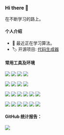 ### Hi there 👋

在不断学习的路上。

#### 个人介绍
- 🌱 最近正在学习算法。
- 🏷️ 开源项目: [代码生成器](http://zhuyizhuo.online/code-generator-doc/)

#### 常用工具及环境

[![](https://img.shields.io/badge/Windows-11-2376bc?style=flat-square&logo=windows&logoColor=ffffff)](https://www.microsoft.com)
[![](https://img.shields.io/badge/macOS-Big%20Sur-e94256?style=flat-square&logo=apple&logoColor=ffffff)](https://www.apple.com/macos/big-sur/)
[![](https://img.shields.io/badge/Ubuntu-20.04-E95420?style=flat-square&logo=ubuntu&logoColor=ffffff)](https://ubuntu.com/)
[![](https://img.shields.io/badge/Browser-Chrome-4285F4?style=flat-square&logo=Google%20Chrome&logoColor=ffffff)](https://www.google.com/intl/zh-CN/chrome/)

[![](https://img.shields.io/badge/IDE-IntelliJ%20IDEA-000000?style=flat-square&logo=IntelliJ%20IDEA&logoColor=ffffff)](https://www.jetbrains.com/zh-cn/idea/)
[![](https://img.shields.io/badge/IDE-WebStorm-000000?style=flat-square&logo=WebStorm&logoColor=ffffff)](https://www.jetbrains.com/zh-cn/webstorm/)
[![](https://img.shields.io/badge/IDE-PyCharm-000000?style=flat-square&logo=PyCharm&logoColor=ffffff)](https://www.jetbrains.com/zh-cn/pycharm/)
[![](https://img.shields.io/badge/IDE-Visual%20Studio%20Code-007ACC?style=flat-square&logo=Visual-Studio-Code&logoColor=ffffff)](https://code.visualstudio.com/)

[![](https://img.shields.io/badge/-CSS3-1572B6?style=flat-square&logo=css3&logoColor=white)](https://www.w3.org/Style/CSS/)
[![](https://img.shields.io/badge/-HTML5-E34F26?style=flat-square&logo=html5&logoColor=white)](https://html.spec.whatwg.org/)
[![](https://img.shields.io/badge/-JavaScript-f7e018?style=flat-square&logo=javascript&logoColor=white)](https://www.ecma-international.org/)
[![](https://img.shields.io/badge/-Node.js-43853d?style=flat-square&logo=node.js&logoColor=ffffff)](https://nodejs.org/)
[![](https://img.shields.io/badge/-NPM-cb3837?style=flat-square&logo=npm&logoColor=white)](https://npmjs.com/)
[![](https://img.shields.io/badge/-Hexo-0E83CD?style=flat-square&logo=Hexo&logoColor=ffffff)](https://hexo.io/zh-cn/)

[![](https://img.shields.io/badge/-Python3-3776AB?style=flat-square&logo=python&logoColor=ffffff)](https://www.python.org/)
[![](https://img.shields.io/badge/-Java11-007396?style=flat-square&logo=Java&logoColor=ffffff)](https://docs.oracle.com/en/java/javase/11/)
[![](https://img.shields.io/badge/-Docker-2496ED?style=flat-square&logo=docker&logoColor=ffffff)](https://www.docker.com/)
[![](https://img.shields.io/badge/-Git-f05032?style=flat-square&logo=git&logoColor=white)](https://git-scm.com/)
[![](https://img.shields.io/badge/-Linux-fcc624?style=flat-square&logo=linux&logoColor=white)](https://www.linuxfoundation.org/)
[![](https://img.shields.io/badge/-Nginx-269539?style=flat-square&logo=nginx&logoColor=ffffff)](https://nginx.org/)
<!-- [![](https://img.shields.io/badge/-Jenkins-D24939?style=flat-square&logo=jenkins&logoColor=ffffff)]() -->

<!-- [![](https://img.shields.io/badge/-Spring%20Boot-6DB33F?style=for-the-badge&logo=Spring%20Boot&logoColor=ffffff)](https://spring.io/projects/spring-boot) -->
<!-- [![](https://img.shields.io/badge/-MySQL-4479A1?style=flat-square&logo=mysql&logoColor=ffffff)]()
[![](https://img.shields.io/badge/-Oracle-F80000?style=flat-square&logo=oracle&logoColor=ffffff)]() -->

<!-- [![](https://img.shields.io/badge/-React-61dafb?style=flat-square&logo=react&logoColor=ffffff)](https://reactjs.org/) -->
<!-- [![](https://img.shields.io/badge/-Webpack-8dd6f9?style=flat-square&logo=webpack&logoColor=white)](https://webpack.js.org/) -->
<!-- [![](https://img.shields.io/badge/-PostCSS-dd3a0a?style=flat-square&logo=postcss&logoColor=white)](https://postcss.org/) -->
<!-- ![](https://img.shields.io/badge/Typescript-007ACC?style=flat-square&logo=TypeScript&logoColor=ffffff) -->
<!-- [![](https://img.shields.io/badge/NAS-FreeNas-AB2B28?style=flat-square&logo=freebsd&logoColor=ffffff)](https://www.freenas.org/) -->
<!-- [![](https://img.shields.io/badge/-Sass-cc6699?style=flat-square&logo=sass&logoColor=white)](https://sass-lang.com/) -->


#### GitHub 统计报告：
<!-- <p align="center"> -->
<img align="center" src="https://github-readme-stats.vercel.app/api/top-langs/?username=zhuyizhuo&hide_langs_below=1&theme=default&line_height=27&layout=compact" />
<!-- <img align="center" src="https://github-readme-stats.vercel.app/api?username=zhuyizhuo&show_icons=true&count_private=true&include_all_commits=true&line_height=21" alt="zhuyizhuo's Github Stats" />
</p> -->

<!-- <p align="center">
<a href= "https://github.com/zhuyizhuo/code-generator/"><img src="https://img.icons8.com/material-outlined/27/000000/ball-point-pen.png"/></a>
<a href= "https://twitter.com/zhuyizhuo"><img src="https://img.icons8.com/material-outlined/30/000000/twitter.png"/></a>
<a href= "http://zhuyizhuo.online/"><img src="https://img.icons8.com/material-outlined/27/000000/geography.png"/></a>
</p> -->

